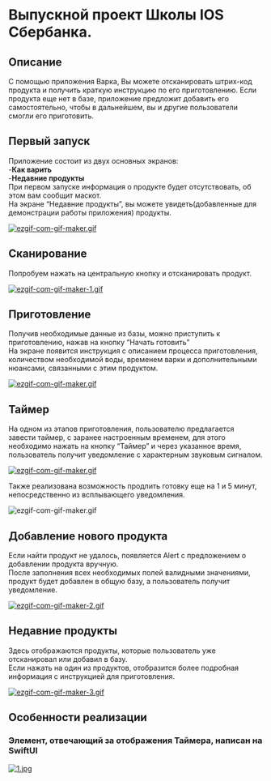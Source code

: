 # Выпускной проект Школы IOS Сбербанка.
## Описание
С помощью приложения Варка, Вы можете отсканировать штрих-код продукта и получить краткую инструкцию по его приготовлению. Если продукта еще нет в базе, приложение предложит добавить его самостоятельно, чтобы в дальнейшем, вы и другие пользователи смогли его приготовить. 
## Первый запуск
Приложение состоит из двух основных экранов:<br>
-**Как варить**<br>
-**Недавние продукты**<br>
При первом запуске информация о продукте будет отсутствовать, об этом вам сообщит маскот.<br>
На экране “Недавние продукты”, вы можете увидеть(добавленные для демонстрации работы приложения) продукты.

[![ezgif-com-gif-maker.gif](https://i.postimg.cc/tCQ4jZcy/ezgif-com-gif-maker.gif)](https://postimg.cc/rzjkGmcY)

## Сканирование 
Попробуем нажать на центральную кнопку и отсканировать продукт. 

[![ezgif-com-gif-maker-1.gif](https://i.postimg.cc/kG5zrcdw/ezgif-com-gif-maker-1.gif)](https://postimg.cc/nj60BqrQ)

## Приготовление
Получив необходимые данные из базы, можно приступить к приготовлению, нажав на кнопку “Начать готовить”<br>
На экране появится инструкция с описанием процесса приготовления, количеством необходимой воды, временем варки и дополнительными нюансами, связанными с этим продуктом.

[![ezgif-com-gif-maker.gif](https://i.postimg.cc/T1pyKz6b/ezgif-com-gif-maker.gif)](https://postimg.cc/XB6NhDXN)

## Таймер
На одном из этапов приготовления, пользователю предлагается завести таймер, с заранее настроенным временем, для этого необходимо нажать на кнопку “Таймер” и через указанное время, пользователь получит уведомление с характерным звуковым сигналом. 

[![ezgif-com-gif-maker.gif](https://i.postimg.cc/2y7WWP98/ezgif-com-gif-maker.gif)](https://postimg.cc/n9MMbwt6)

Также реализована возможность продлить готовку еще на 1 и 5 минут, непосредственно из всплывающего уведомления. 

![ezgif-com-gif-maker.gif](https://media.giphy.com/media/jL92SNuuolJU4SRBFW/giphy.gif?cid=790b7611816f0be15681e6c1f6b27bfae7f45b497fcc3030&rid=giphy.gif&ct=g)

## Добавление нового продукта 
Если найти продукт не удалось, появляется Alert с предложением о добавлении продукта вручную. <br> 
После заполнения всех необходимых полей валидными значениями, продукт будет добавлен в общую базу, а пользователь получит уведомление.

[![ezgif-com-gif-maker-2.gif](https://i.postimg.cc/dVk0LHxy/ezgif-com-gif-maker-2.gif)](https://postimg.cc/QFDDzbs8)

## Недавние продукты 
Здесь отображаются продукты, которые пользователь уже отсканировал или добавил в базу.<br> 
Если нажать на один из продуктов, отобразится более подробная информация с инструкцией для приготовления. 

[![ezgif-com-gif-maker-3.gif](https://i.postimg.cc/wj3rhx3b/ezgif-com-gif-maker-3.gif)](https://postimg.cc/QFGSD3Qp)


## Особенности реализации 
### Элемент, отвечающий за отображения Таймера, написан на SwiftUI

[![1.jpg](https://i.postimg.cc/pXcz4zJk/1.jpg)](https://postimg.cc/7f75TCcT)












